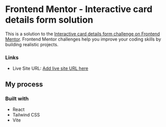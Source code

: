 # Frontend Mentor - Interactive card details form solution

This is a solution to the [Interactive card details form challenge on Frontend Mentor](https://www.frontendmentor.io/challenges/interactive-card-details-form-XpS8cKZDWw). Frontend Mentor challenges help you improve your coding skills by building realistic projects.

### Links

- Live Site URL: [Add live site URL here](https://your-live-site-url.com)

## My process

### Built with

- React
- Tailwind CSS
- Vite
